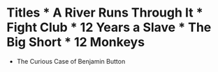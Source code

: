 # Titles                                                                                                                                                                                                                                        * A River Runs Through It                                                                                               * Fight Club                                                                                                            * 12 Years a Slave                                                                                                      * The Big Short                                                                                                         * 12 Monkeys
* The Curious Case of Benjamin Button
